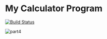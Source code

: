 # My Calculator Program
[![Build Status](https://app.travis-ci.com/NikitaGaikwad01/calculator_example.svg?branch=main)](https://app.travis-ci.com/github/NikitaGaikwad01/calculator_example)

![part4](https://user-images.githubusercontent.com/81545664/145089788-6d6a7f88-731c-4a28-ae16-f590bb3141f4.PNG)

